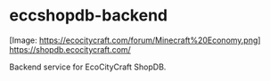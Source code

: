 # eccshopdb-backend

[Image: https://ecocitycraft.com/forum/Minecraft%20Economy.png]
https://shopdb.ecocitycraft.com/

Backend service for EcoCityCraft ShopDB.
